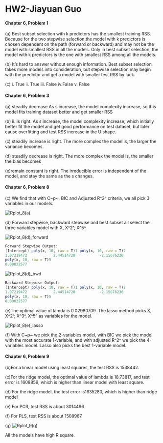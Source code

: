 # HW2-Jiayuan Guo

#### Chapter 6, Problem 1

(a) Best subset selection with k predictors has the smallest training RSS. Because for the two stepwise selection,the model with k predictors is chosen dependent on the path (forward or backward) and may not be the model with smallest RSS in all the models. Only in best subset selection, the model with k predictors is the one with smallest RSS among all the models.

(b) It’s hard to answer without enough information. Best subset selection takes more models into consideration, but stepwise selection may begin with the predictor and get a model with smaller test RSS by luck.

(c) i. True ii. True iii. False iv.False v. False

#### Chapter 6, Problem 3

(a) steadily decrease As s increase, the model complexity increase, so this model fits training dataset better and get smaller RSS

(b) ii. is right. As s increase, the model complexity increase, which initially better fit the model and get good performance on test dataset, but later cause overfitting and test RSS increase in the U shape.

(c) steadily increase  is right. The more complex the model is, the larger the variance becomes.

(d) steadily decrease is right. The more complex the model is, the smaller the bias becomes

(e)remain constant is right. The irreducible error is independent of the model, and stay the same as the s changes.

#### Chapter 6, Problem 8

(c) We find that with C~p~, BIC and Adjusted R^2^ criteria, we all pick 3 variables in our models.

![Rplot_8(a)](C:\Users\Jiayuan\Desktop\2017SpringQuarter\BIOST546\Homework\HW2\Rplot_8(a).png)

(d) Forward stepwise, backward stepwise and best subset all select the three variables model with X, X^2^, X^5^.

![Rplot_8(d)_forward](C:\Users\Jiayuan\Desktop\2017SpringQuarter\BIOST546\Homework\HW2\Rplot_8(d)_forward.png)

```R
Forward Stepwise Output:
(Intercept) poly(x, 10, raw = T)1 poly(x, 10, raw = T)2 
1.07219472            2.44514720           -2.15676236 
poly(x, 10, raw = T)5 
0.09022577 
```

![Rplot_8(d)_bwd](C:\Users\Jiayuan\Desktop\2017SpringQuarter\BIOST546\Homework\HW2\Rplot_8(d)_bwd.png)

```R
Backward Stepwise Output:
(Intercept) poly(x, 10, raw = T)1 poly(x, 10, raw = T)2 
1.07219472            2.44514720           -2.15676236 
poly(x, 10, raw = T)5 
0.09022577 
```

(e)The optimal value of lamda is 0.02980709. The lasso method picks X, X^2^, X^3^,  X^5^ as variables for the model.

![Rplot_8(e)_lasso](C:\Users\Jiayuan\Desktop\2017SpringQuarter\BIOST546\Homework\HW2\Rplot_8(e)_lasso.png)

(f) With C~p~ we pick the 2-variables model, with BIC we pick the model with the most accurate 1-variable, and with adjusted  R^2^ we pick the 4-variables model. Lasso also picks the best 1-variable model.



#### Chapter 6, Problem 9

(b)For a linear model using least squares, the test RSS is 1538442.

(c)For the ridge model, the optimal value of lambda is 18.73817, and test error is 1608859, which is higher than linear model with least square.

(d) For the ridge model, the test error is1635280, which is higher than ridge model

(e) For PCR, test RSS is about 3014496

(f) For PLS, test RSS is about 1508987

(g) ![Rplot_9(g)](C:\Users\Jiayuan\Desktop\2017SpringQuarter\BIOST546\Homework\HW2\Rplot_9(g).png)

All the models have high R square.